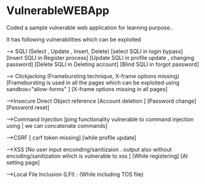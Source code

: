# VulnerableWEBApp
Coded a sample vulnerable web application for learning purpose..

It has following vulnerabilities which can be exploited

--> SQLI (Select , Update , Insert, Delete)
[select SQLI in login bypass]
[Insert SQLI in Register process]
[Update SQLI in profile update , changing password]
[Delete SQLI in Deleting account]
[Blind SQLI in forgot password]

--> Clickjacking (Framebursting technique, X-frame options missing)
[Framebursting is used in all the pages which can be exploited using sandbox="allow-forms" ]
[X-frame options missing in all pages]

-->Insecure Direct Object reference
[Account deletion ]
[Password change]
[Password reset]


-->Command Injection
[ping functionality vulnerable to command injection using | we can concatenate commands]

-->CSRF
[ csrf token missing]
[while profile update]


-->XSS
[No user input enconding/sanitizaion . output also without encoding/sanitization which is vulnerable to xss ]
[While registering]
[At setting page]


-->Local File Inclusion (LFI) :
(While including TOS file)
